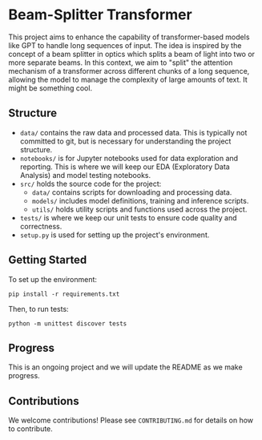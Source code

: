 # Beam-Splitter Transformer

This project aims to enhance the capability of transformer-based models like GPT to handle long sequences of input. The idea is inspired by the concept of a beam splitter in optics which splits a beam of light into two or more separate beams. In this context, we aim to "split" the attention mechanism of a transformer across different chunks of a long sequence, allowing the model to manage the complexity of large amounts of text. It might be something cool.

## Structure

- `data/` contains the raw data and processed data. This is typically not committed to git, but is necessary for understanding the project structure.
- `notebooks/` is for Jupyter notebooks used for data exploration and reporting. This is where we will keep our EDA (Exploratory Data Analysis) and model testing notebooks.
- `src/` holds the source code for the project:
    - `data/` contains scripts for downloading and processing data.
    - `models/` includes model definitions, training and inference scripts.
    - `utils/` holds utility scripts and functions used across the project.
- `tests/` is where we keep our unit tests to ensure code quality and correctness.
- `setup.py` is used for setting up the project's environment.

## Getting Started

To set up the environment:

```
pip install -r requirements.txt
```

Then, to run tests:

```
python -m unittest discover tests

```

## Progress

This is an ongoing project and we will update the README as we make progress.

## Contributions

We welcome contributions! Please see `CONTRIBUTING.md` for details on how to contribute.


